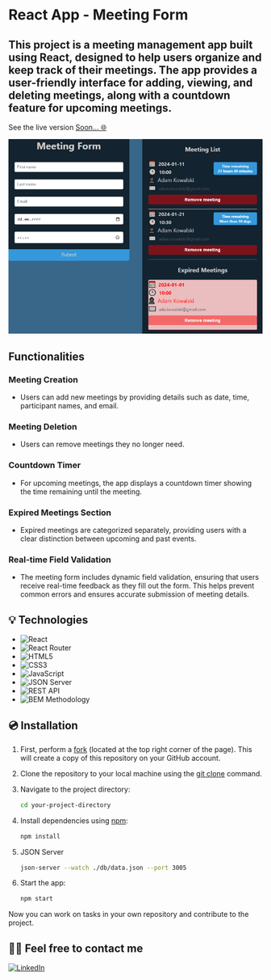 # React App - Meeting Form

This project is a meeting management app built using React, designed to help users organize and keep track of their meetings. The app provides a user-friendly interface for adding, viewing, and deleting meetings, along with a countdown feature for upcoming meetings.
---
See the live version
[Soon... 🌐](#)

<div align="center">
  <img src="./assets/Meeting-form.png" alt="Meeting form Screenshot">
</div>


## Functionalities

### Meeting Creation
- Users can add new meetings by providing details such as date, time, participant names, and email.

### Meeting Deletion
- Users can remove meetings they no longer need.

### Countdown Timer
- For upcoming meetings, the app displays a countdown timer showing the time remaining until the meeting.

### Expired Meetings Section
- Expired meetings are categorized separately, providing users with a clear distinction between upcoming and past events.

### Real-time Field Validation
- The meeting form includes dynamic field validation, ensuring that users receive real-time feedback as they fill out the form. This helps prevent common errors and ensures accurate submission of meeting details.

## 💡 Technologies

- ![React](https://img.shields.io/badge/react-%2320232a.svg?style=for-the-badge&logo=react&logoColor=%2361DAFB)
- ![React Router](https://img.shields.io/badge/React_Router-CA4245?style=for-the-badge&logo=react-router&logoColor=white)
- ![HTML5](https://img.shields.io/badge/html5-%23E34F26.svg?style=for-the-badge&logo=html5&logoColor=white)
- ![CSS3](https://img.shields.io/badge/css3-%231572B6.svg?style=for-the-badge&logo=css3&logoColor=white)
- ![JavaScript](https://img.shields.io/badge/javascript-%23323330.svg?style=for-the-badge&logo=javascript&logoColor=%23F7DF1E)
- ![JSON Server](https://img.shields.io/badge/JSON%20Server-6f736d?style=for-the-badge&logo=JSON&logoColor=white)
- ![REST API](https://img.shields.io/badge/REST%20API-4f736d?style=for-the-badge&logoColor=white)
- ![BEM Methodology](https://img.shields.io/badge/BEM%20Methodology-29BDfD?style=for-the-badge&logo=BEM&logoColor=white)

## 💿 Installation

1. First, perform a [fork](https://docs.github.com/en/pull-requests/collaborating-with-pull-requests/working-with-forks/fork-a-repo) (located at the top right corner of the page). This will create a copy of this repository on your GitHub account.

2. Clone the repository to your local machine using the [git clone](https://docs.github.com/en/repositories/creating-and-managing-repositories/cloning-a-repository) command.

3. Navigate to the project directory:

    ```bash
    cd your-project-directory
    ```

4. Install dependencies using [npm](https://docs.github.com/en/packages/working-with-a-github-packages-registry/working-with-the-npm-registry):

    ```bash
    npm install
    ```

5. JSON Server
    ```bash
    json-server --watch ./db/data.json --port 3005
    ```

6. Start the app:

    ```bash
    npm start
    ```

Now you can work on tasks in your own repository and contribute to the project.

## 🙋‍♂️ Feel free to contact me

[![LinkedIn](https://img.shields.io/badge/linkedin-%230077B5.svg?style=for-the-badge&logo=linkedin&logoColor=white)](https://www.linkedin.com/in/maciek-n%C4%99cka/)
